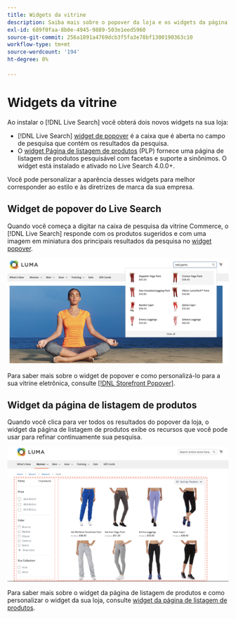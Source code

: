 ```yaml
---
title: Widgets da vitrine
description: Saiba mais sobre o popover da loja e os widgets da página de listagem de produtos.
exl-id: 689f0faa-8b0e-4945-9889-503e1eed5960
source-git-commit: 256a1891a4769dcb3f5fa3e78bf1300190363c10
workflow-type: tm+mt
source-wordcount: '194'
ht-degree: 0%

---
```


# Widgets da vitrine

Ao instalar o [!DNL Live Search] você obterá dois novos widgets na sua loja:

- [!DNL Live Search] [widget de popover](storefront-popover.md) é a caixa que é aberta no campo de pesquisa que contém os resultados da pesquisa.
- O [widget Página de listagem de produtos](plp-styling.md) (PLP) fornece uma página de listagem de produtos pesquisável com facetas e suporte a sinônimos. O widget está instalado e ativado no Live Search 4.0.0+.

Você pode personalizar a aparência desses widgets para melhor corresponder ao estilo e às diretrizes de marca da sua empresa.

## Widget de popover do Live Search

Quando você começa a digitar na caixa de pesquisa da vitrine Commerce, o [!DNL Live Search] responde com os produtos sugeridos e com uma imagem em miniatura dos principais resultados da pesquisa no [widget popover](storefront-popover.md).

![[!DNL Live Search popover]](assets/storefront-search-as-you-type.png)

Para saber mais sobre o widget de popover e como personalizá-lo para a sua vitrine eletrônica, consulte [[!DNL Storefront Popover]](storefront-popover.md).

## Widget da página de listagem de produtos

Quando você clica para ver todos os resultados do popover da loja, o widget da página de listagem de produtos exibe os recursos que você pode usar para refinar continuamente sua pesquisa.

![Resultados do widget da página de listagem de produtos](assets/plp-css-widgets.png)

Para saber mais sobre o widget da página de listagem de produtos e como personalizar o widget da sua loja, consulte [widget da página de listagem de produtos](plp-styling.md).
